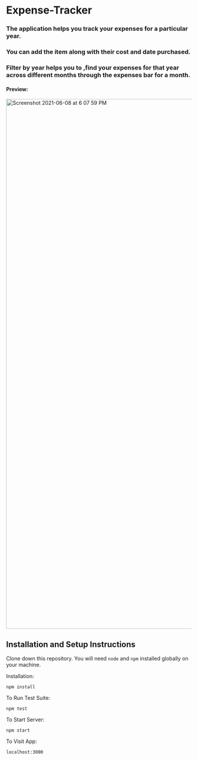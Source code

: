 # Expense-Tracker

### The application helps you track your expenses for a particular year. 

### You can add the item along with their cost and date purchased.

### Filter by year helps you to ,find your expenses for that year across different months through the expenses bar for a month.


#### Preview:   

<img width="1439" alt="Screenshot 2021-06-08 at 6 07 59 PM" src="https://user-images.githubusercontent.com/63841527/121186584-e3526c00-c884-11eb-820a-c40544e891a6.png">



## Installation and Setup Instructions


Clone down this repository. You will need `node` and `npm` installed globally on your machine.  

Installation:

`npm install`  

To Run Test Suite:  

`npm test`  

To Start Server:

`npm start`  

To Visit App:

`localhost:3000`  
